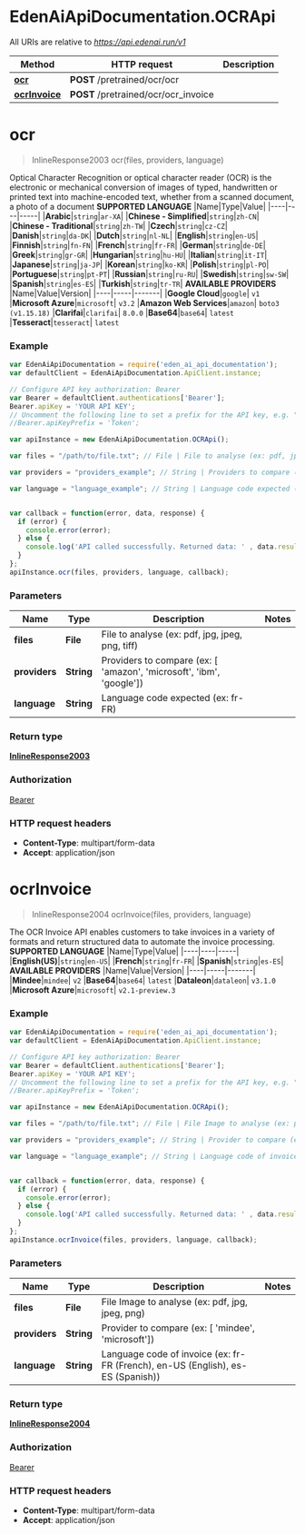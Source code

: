 # EdenAiApiDocumentation.OCRApi

All URIs are relative to *https://api.edenai.run/v1*

Method | HTTP request | Description
------------- | ------------- | -------------
[**ocr**](OCRApi.md#ocr) | **POST** /pretrained/ocr/ocr | 
[**ocrInvoice**](OCRApi.md#ocrInvoice) | **POST** /pretrained/ocr/ocr_invoice | 


<a name="ocr"></a>
# **ocr**
> InlineResponse2003 ocr(files, providers, language)



Optical Character Recognition or optical character reader (OCR) is the electronic or mechanical conversion of images of typed, handwritten or printed text into machine-encoded text, whether from a scanned document, a photo of a document  **SUPPORTED LANGUAGE**  |Name|Type|Value| |----|----|-----| |**Arabic**|`string`|`ar-XA`| |**Chinese - Simplified**|`string`|`zh-CN`| |**Chinese - Traditional**|`string`|`zh-TW`| |**Czech**|`string`|`cz-CZ`| |**Danish**|`string`|`da-DK`| |**Dutch**|`string`|`nl-NL`| |**English**|`string`|`en-US`| |**Finnish**|`string`|`fn-FN`| |**French**|`string`|`fr-FR`| |**German**|`string`|`de-DE`| |**Greek**|`string`|`gr-GR`| |**Hungarian**|`string`|`hu-HU`| |**Italian**|`string`|`it-IT`| |**Japanese**|`string`|`ja-JP`| |**Korean**|`string`|`ko-KR`| |**Polish**|`string`|`pl-PO`| |**Portuguese**|`string`|`pt-PT`| |**Russian**|`string`|`ru-RU`| |**Swedish**|`string`|`sw-SW`| |**Spanish**|`string`|`es-ES`| |**Turkish**|`string`|`tr-TR`|  **AVAILABLE PROVIDERS**   |Name|Value|Version| |----|-----|-------| |**Google Cloud**|`google`| `v1`  |**Microsoft Azure**|`microsoft`| `v3.2`  |**Amazon Web Services**|`amazon`| `boto3 (v1.15.18)`  |**Clarifai**|`clarifai`| `8.0.0`  |**Base64**|`base64`| `latest`  |**Tesseract**|`tesseract`| `latest` 

### Example
```javascript
var EdenAiApiDocumentation = require('eden_ai_api_documentation');
var defaultClient = EdenAiApiDocumentation.ApiClient.instance;

// Configure API key authorization: Bearer
var Bearer = defaultClient.authentications['Bearer'];
Bearer.apiKey = 'YOUR API KEY';
// Uncomment the following line to set a prefix for the API key, e.g. "Token" (defaults to null)
//Bearer.apiKeyPrefix = 'Token';

var apiInstance = new EdenAiApiDocumentation.OCRApi();

var files = "/path/to/file.txt"; // File | File to analyse (ex: pdf, jpg, jpeg, png, tiff)

var providers = "providers_example"; // String | Providers to compare (ex: [ 'amazon', 'microsoft', 'ibm', 'google'])

var language = "language_example"; // String | Language code expected (ex: fr-FR)


var callback = function(error, data, response) {
  if (error) {
    console.error(error);
  } else {
    console.log('API called successfully. Returned data: ' , data.result);
  }
};
apiInstance.ocr(files, providers, language, callback);
```

### Parameters

Name | Type | Description  | Notes
------------- | ------------- | ------------- | -------------
 **files** | **File**| File to analyse (ex: pdf, jpg, jpeg, png, tiff) | 
 **providers** | **String**| Providers to compare (ex: [ 'amazon', 'microsoft', 'ibm', 'google']) | 
 **language** | **String**| Language code expected (ex: fr-FR) | 

### Return type

[**InlineResponse2003**](InlineResponse2003.md)

### Authorization

[Bearer](../README.md#Bearer)

### HTTP request headers

 - **Content-Type**: multipart/form-data
 - **Accept**: application/json

<a name="ocrInvoice"></a>
# **ocrInvoice**
> InlineResponse2004 ocrInvoice(files, providers, language)



The OCR Invoice API enables customers to take invoices in a variety of formats and return structured data to automate the invoice processing.  **SUPPORTED LANGUAGE**  |Name|Type|Value| |----|----|-----| |**English(US)**|`string`|`en-US`| |**French**|`string`|`fr-FR`| |**Spanish**|`string`|`es-ES`|  **AVAILABLE PROVIDERS**   |Name|Value|Version| |----|-----|-------| |**Mindee**|`mindee`| `v2`  |**Base64**|`base64`| `latest`  |**Dataleon**|`dataleon`| `v3.1.0`  |**Microsoft Azure**|`microsoft`| `v2.1-preview.3` 

### Example
```javascript
var EdenAiApiDocumentation = require('eden_ai_api_documentation');
var defaultClient = EdenAiApiDocumentation.ApiClient.instance;

// Configure API key authorization: Bearer
var Bearer = defaultClient.authentications['Bearer'];
Bearer.apiKey = 'YOUR API KEY';
// Uncomment the following line to set a prefix for the API key, e.g. "Token" (defaults to null)
//Bearer.apiKeyPrefix = 'Token';

var apiInstance = new EdenAiApiDocumentation.OCRApi();

var files = "/path/to/file.txt"; // File | File Image to analyse (ex: pdf, jpg, jpeg, png)

var providers = "providers_example"; // String | Provider to compare (ex: [ 'mindee', 'microsoft'])

var language = "language_example"; // String | Language code of invoice (ex: fr-FR (French), en-US (English), es-ES (Spanish))


var callback = function(error, data, response) {
  if (error) {
    console.error(error);
  } else {
    console.log('API called successfully. Returned data: ' , data.result);
  }
};
apiInstance.ocrInvoice(files, providers, language, callback);
```

### Parameters

Name | Type | Description  | Notes
------------- | ------------- | ------------- | -------------
 **files** | **File**| File Image to analyse (ex: pdf, jpg, jpeg, png) | 
 **providers** | **String**| Provider to compare (ex: [ 'mindee', 'microsoft']) | 
 **language** | **String**| Language code of invoice (ex: fr-FR (French), en-US (English), es-ES (Spanish)) | 

### Return type

[**InlineResponse2004**](InlineResponse2004.md)

### Authorization

[Bearer](../README.md#Bearer)

### HTTP request headers

 - **Content-Type**: multipart/form-data
 - **Accept**: application/json


